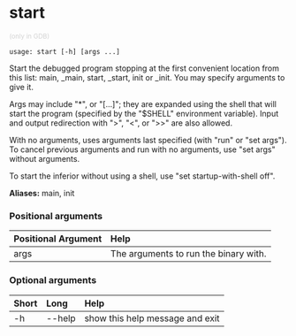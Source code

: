 <!-- THIS PART OF THIS FILE IS AUTOGENERATED. DO NOT MODIFY IT. See scripts/generate-docs.sh -->
# start
<small style="color: lightgray;">(only in GDB)</small>

```text
usage: start [-h] [args ...]

```

Start the debugged program stopping at the first convenient location
from this list: main, _main, start, _start, init or _init.
You may specify arguments to give it.

Args may include "*", or "[...]"; they are expanded using the
shell that will start the program (specified by the "$SHELL" environment
variable).  Input and output redirection with ">", "<", or ">>"
are also allowed.

With no arguments, uses arguments last specified (with "run" or
"set args").  To cancel previous arguments and run with no arguments,
use "set args" without arguments.

To start the inferior without using a shell, use "set startup-with-shell off".

**Aliases:** main, init
### Positional arguments

|Positional Argument|Help|
| :--- | :--- |
|args|The arguments to run the binary with.|

### Optional arguments

|Short|Long|Help|
| :--- | :--- | :--- |
|-h|--help|show this help message and exit|

<!-- END OF AUTOGENERATED PART. Do not modify this line or the line below, they mark the end of the auto-generated part of the file. If you want to extend the documentation in a way which cannot easily be done by adding to the command help description, write below the following line. -->
<!-- ------------\>8---- ----\>8---- ----\>8------------ -->
